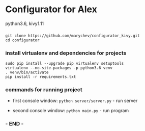 # Configurator for Alex

python3.6, kivy1.11

### 
    git clone https://github.com/marychev/configurator_kivy.git
	cd configurator

### install virtualenv and dependencies for projects 

	sudo pip install --upgrade pip virtualenv setuptools
	virtualenv --no-site-packages -p python3.6 venv
	. venv/bin/activate
	pip install -r requirements.txt

### commands for running project

- first console window:
	`python server/server.py` - run server

- second console window:
	`python main.py` - run program


### - END - ###

